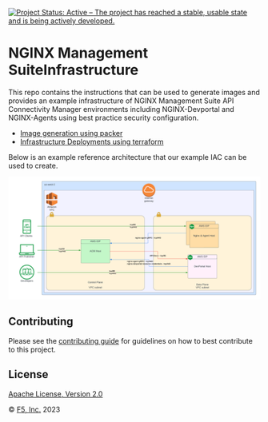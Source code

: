 [![Project Status: Active – The project has reached a stable, usable state and is being actively developed.](https://www.repostatus.org/badges/latest/active.svg)](https://www.repostatus.org/#active)

# NGINX Management SuiteInfrastructure

This repo contains the instructions that can be used to generate images and provides an example infrastructure of NGINX Management Suite API Connectivity Manager environments including NGINX-Devportal and NGINX-Agents using best practice security configuration.

- [Image generation using packer](packer/README.md)
- [Infrastructure Deployments using terraform](terraform/README.md)

Below is an example reference architecture that our example IAC can be used to create.

![Terraform Reference Architecture](./terraform-reference-architecture.png)

## Contributing

Please see the [contributing guide](https://github.com/nginxinc/nms-iac/blob/main/CONTRIBUTING.md) for guidelines on how to best contribute to this project.

## License

[Apache License, Version 2.0](https://github.com/nginxinc/nms-iac/blob/main/LICENSE)

&copy; [F5, Inc.](https://www.f5.com/) 2023
